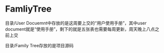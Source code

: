 # FamliyTree
目录/User Docuemnt中存放的是这周要上交的“用户使用手册”，其中user document就是“使用手册”，剩下的就是五张表也需要每周更新，周天晚上八点之前上交

目录/Family Tree存放的是项目源码
